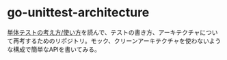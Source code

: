 # go-unittest-architecture

[単体テストの考え方/使い方]()を読んで、テストの書き方、アーキテクチャについて再考するためのリポジトリ。モック、クリーンアーキテクチャを使わないような構成で簡単なAPIを書いてみる。

